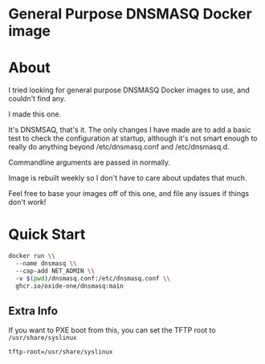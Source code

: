 # General Purpose DNSMASQ Docker image

# About
I tried looking for general purpose DNSMASQ Docker images to use, and couldn't find any. 

I made this one. 

It's DNSMSAQ, that's it. The only changes I have made are to add a basic test to check the configuration at startup, although it's not smart enough to really do anything beyond /etc/dnsmasq.conf and /etc/dnsmasq.d.

Commandline arguments are passed in normally.

Image is rebuilt weekly so I don't have to care about updates that much.

Feel free to base your images off of this one, and file any issues if things don't work!

# Quick Start

```bash
docker run \\ 
  --name dnsmasq \\
  --cap-add NET_ADMIN \\
  -v $(pwd)/dnsmasq.conf:/etc/dnsmasq.conf \\
  ghcr.io/oxide-one/dnsmasq:main
```

## Extra Info

If you want to PXE boot from this, you can set the TFTP root to `/usr/share/syslinux`

```
tftp-root=/usr/share/syslinux
```
